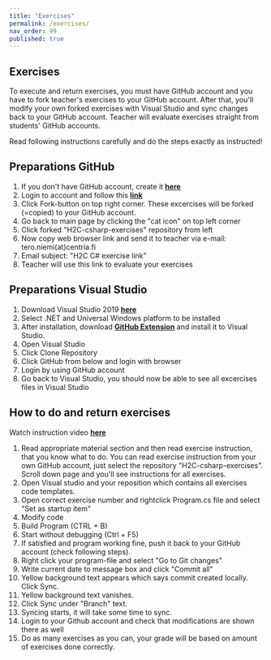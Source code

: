 ```yaml
---
title: "Exercises"
permalink: /exercises/
nav_order: 99
published: true
---
```


## Exercises
To execute and return exercises, you must have GitHub account and you have to fork teacher's exercises to your GitHub account.
After that, you'll modify your own forked exercises with Visual Studio and sync changes back to your GitHub account.
Teacher will evaluate exercises straight from students' GitHub accounts.

Read following instructions carefully and do the steps exactly as instructed!

## Preparations GitHub 
1. If you don't have GitHub account, create it [**here**](https://github.com/) 
2. Login to account and follow this [**link**](https://github.com/TeroNiemi/H2C-csharp-exercises)
3. Click Fork-button on top right corner. These excercises will be forked (=copied) to your GitHub account.
4. Go back to main page by clicking the "cat icon" on top left corner
5. Click forked "H2C-csharp-exercises" repository from left
6. Now copy web browser link and send it to teacher via e-mail: tero.niemi(at)centria.fi 
7. Email subject: "H2C C# exercise link"
7. Teacher will use this link to evaluate your exercises


## Preparations Visual Studio
1. Download Visual Studio 2019 [**here**](https://visualstudio.microsoft.com/vs/)
2. Select .NET and Universal Windows platform to be installed
3. After installation, download [**GitHub Extension**](https://visualstudio.github.com/) and install it to Visual Studio.
4. Open Visual Studio
5. Click Clone Repository
6. Click GitHub from below and login with browser
7. Login by using GitHub account
8. Go back to Visual Studio, you should now be able to see all excercises files in Visual Studio

## How to do and return exercises
Watch instruction video [**here**](https://youtu.be/UHEUA1-PEzo)
1. Read appropriate material section and then read exercise instruction, that you know what to do. You can read exercise instruction from your own GitHub account, just select the repository "H2C-csharp-exercises". Scroll down page and you'll see instructions for all exercises.
2. Open Visual studio and your reposition which contains all exercises code templates.
3. Open correct exercise number and rightclick Program.cs file and select "Set as startup item"
4. Modify code
5. Build Program (CTRL + B)
6. Start without debugging (Ctrl + F5)
7. If satisfied and program working fine, push it back to your GitHub account (check following steps).
8. Right click your program-file and select "Go to Git changes"
9. Write current date to message box and click "Commit all"
10. Yellow background text appears which says commit created locally. Click Sync.
11. Yellow background text vanishes. 
12. Click Sync under "Branch" text.
13. Syncing starts, it will take some time to sync.
14. Login to your Github account and check that modifications are shown there as well
15. Do as many exercises as you can, your grade will be based on amount of exercises done correctly.
